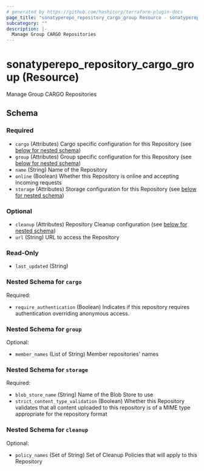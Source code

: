 ```yaml
---
# generated by https://github.com/hashicorp/terraform-plugin-docs
page_title: "sonatyperepo_repository_cargo_group Resource - sonatyperepo"
subcategory: ""
description: |-
  Manage Group CARGO Repositories
---
```


# sonatyperepo_repository_cargo_group (Resource)

Manage Group CARGO Repositories



<!-- schema generated by tfplugindocs -->
## Schema

### Required

- `cargo` (Attributes) Cargo specific configuration for this Repository (see [below for nested schema](#nestedatt--cargo))
- `group` (Attributes) Group specific configuration for this Repository (see [below for nested schema](#nestedatt--group))
- `name` (String) Name of the Repository
- `online` (Boolean) Whether this Repository is online and accepting incoming requests
- `storage` (Attributes) Storage configuration for this Repository (see [below for nested schema](#nestedatt--storage))

### Optional

- `cleanup` (Attributes) Repository Cleanup configuration (see [below for nested schema](#nestedatt--cleanup))
- `url` (String) URL to access the Repository

### Read-Only

- `last_updated` (String)

<a id="nestedatt--cargo"></a>
### Nested Schema for `cargo`

Required:

- `require_authentication` (Boolean) Indicates if this repository requires authentication overriding anonymous access.


<a id="nestedatt--group"></a>
### Nested Schema for `group`

Optional:

- `member_names` (List of String) Member repositories' names


<a id="nestedatt--storage"></a>
### Nested Schema for `storage`

Required:

- `blob_store_name` (String) Name of the Blob Store to use
- `strict_content_type_validation` (Boolean) Whether this Repository validates that all content uploaded to this repository is of a MIME type appropriate for the repository format


<a id="nestedatt--cleanup"></a>
### Nested Schema for `cleanup`

Optional:

- `policy_names` (Set of String) Set of Cleanup Policies that will apply to this Repository
